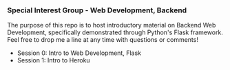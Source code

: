 ### Special Interest Group - Web Development, Backend

The purpose of this repo is to host introductory material on Backend Web Development, specifically demonstrated through Python's Flask framework. Feel free to drop me a line at any time with questions or comments!

- Session 0: Intro to Web Development, Flask
- Session 1: Intro to Heroku
